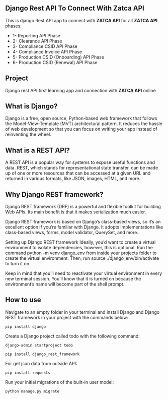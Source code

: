 ## Django Rest API To Connect With Zatca API
This is django Rest API app to connect with **ZATCA API** for all **ZATCA API** phases:

  - 1- Reporting API  Phase
  - 2- Clearance API  Phase
  - 3- Compliance CSID API  Phase
  - 4- Compliance Invoice API  Phase
  - 5- Production CSID (Onboarding) API Phase
  - 6- Production CSID (Renewal) API Phase

## Project
Django rest API first learning app and connection with **ZATCA API** online

## What is Django?
Django is a free, open source, Python-based web framework that follows the Model-View-Template (MVT) architectural pattern. It reduces the hassle of web development so that you can focus on writing your app instead of reinventing the wheel.

## What is a REST API?
A REST API is a popular way for systems to expose useful functions and data. REST, which stands for representational state transfer, can be made up of one or more resources that can be accessed at a given URL and returned in various formats, like JSON, images, HTML, and more.

## Why Django REST framework?
Django REST framework (DRF) is a powerful and flexible toolkit for building Web APIs. Its main benefit is that it makes serialization much easier.

Django REST framework is based on Django’s class-based views, so it’s an excellent option if you’re familiar with Django. It adopts implementations like class-based views, forms, model validator, QuerySet, and more.

Setting up Django REST framework
Ideally, you’d want to create a virtual environment to isolate dependencies, however, this is optional. Run the command python -m venv django_env from inside your projects folder to create the virtual environment. Then, run source ./django_env/bin/activate to turn it on.

Keep in mind that you’ll need to reactivate your virtual environment in every new terminal session. You’ll know that it is turned on because the environment’s name will become part of the shell prompt.

## How to use 

Navigate to an empty folder in your terminal and install Django and Django REST framework in your project with the commands below:

`pip install django`

Create a Django project called todo with the following command:

`django-admin startproject todo`


`pip install django_rest_framework`

For get json data from outside API:

`pip install requests`



Run your initial migrations of the built-in user model:

`python manage.py migrate`


